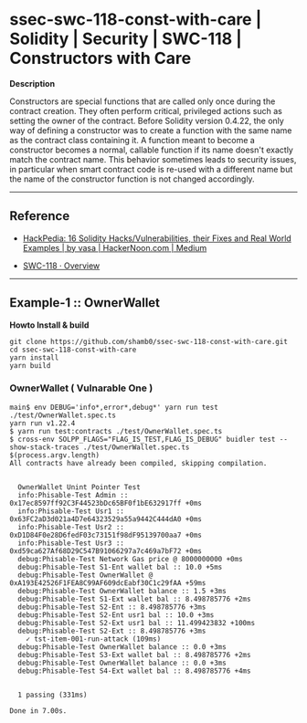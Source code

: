 # ssec-swc-118-const-with-care | Solidity | Security | SWC-118 | Constructors with Care

**Description**

Constructors are special functions that are called only once during the contract creation. They often perform critical, privileged actions such as setting the owner of the contract. Before Solidity version 0.4.22, the only way of defining a constructor was to create a function with the same name as the contract class containing it. A function meant to become a constructor becomes a normal, callable function if its name doesn't exactly match the contract name. This behavior sometimes leads to security issues, in particular when smart contract code is re-used with a different name but the name of the constructor function is not changed accordingly.

---

## Reference

* [HackPedia: 16 Solidity Hacks/Vulnerabilities, their Fixes and Real World Examples | by vasa | HackerNoon.com | Medium](https://medium.com/hackernoon/hackpedia-16-solidity-hacks-vulnerabilities-their-fixes-and-real-world-examples-f3210eba5148)

* [SWC-118 · Overview](https://swcregistry.io/docs/SWC-118)

---

## Example-1 :: OwnerWallet

**Howto Install & build**

```shell
git clone https://github.com/shamb0/ssec-swc-118-const-with-care.git
cd ssec-swc-118-const-with-care
yarn install
yarn build
```

### OwnerWallet ( Vulnarable One )

```shell
main$ env DEBUG='info*,error*,debug*' yarn run test ./test/OwnerWallet.spec.ts
yarn run v1.22.4
$ yarn run test:contracts ./test/OwnerWallet.spec.ts
$ cross-env SOLPP_FLAGS="FLAG_IS_TEST,FLAG_IS_DEBUG" buidler test --show-stack-traces ./test/OwnerWallet.spec.ts
$(process.argv.length)
All contracts have already been compiled, skipping compilation.


  OwnerWallet Unint Pointer Test
  info:Phisable-Test Admin :: 0x17ec8597ff92C3F44523bDc65BF0f1bE632917ff +0ms
  info:Phisable-Test Usr1 :: 0x63FC2aD3d021a4D7e64323529a55a9442C444dA0 +0ms
  info:Phisable-Test Usr2 :: 0xD1D84F0e28D6fedF03c73151f98dF95139700aa7 +0ms
  info:Phisable-Test Usr3 :: 0xd59ca627Af68D29C547B91066297a7c469a7bF72 +0ms
  debug:Phisable-Test Network Gas price @ 8000000000 +0ms
  debug:Phisable-Test S1-Ent wallet bal :: 10.0 +5ms
  debug:Phisable-Test OwnerWallet @ 0xA193E42526F1FEA8C99AF609dcEabf30C1c29fAA +59ms
  debug:Phisable-Test OwnerWallet balance :: 1.5 +3ms
  debug:Phisable-Test S1-Ext wallet bal :: 8.498785776 +2ms
  debug:Phisable-Test S2-Ent :: 8.498785776 +3ms
  debug:Phisable-Test S2-Ent usr1 bal :: 10.0 +3ms
  debug:Phisable-Test S2-Ext usr1 bal :: 11.499423832 +100ms
  debug:Phisable-Test S2-Ext :: 8.498785776 +3ms
    ✓ tst-item-001-run-attack (109ms)
  debug:Phisable-Test OwnerWallet balance :: 0.0 +3ms
  debug:Phisable-Test S3-Ext wallet bal :: 8.498785776 +2ms
  debug:Phisable-Test OwnerWallet balance :: 0.0 +3ms
  debug:Phisable-Test S4-Ext wallet bal :: 8.498785776 +4ms


  1 passing (331ms)

Done in 7.00s.

```
